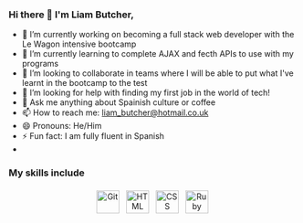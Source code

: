 ### Hi there 👋 I'm Liam Butcher,

- 🔭  I’m currently working on becoming a full stack web developer with the Le Wagon intensive bootcamp
- 🌱 I’m currently learning to complete AJAX and fecth APIs to use with my programs
- 👯 I’m looking to collaborate in teams where I will be able to put what I've learnt in the bootcamp to the test
- 🤔 I’m looking for help with finding my first job in the world of tech!
- 💬 Ask me anything about Spainish culture or coffee
- 📫 How to reach me: liam_butcher@hotmail.co.uk
- 😄 Pronouns: He/Him
- ⚡ Fun fact: I am fully fluent in Spanish
- 
### My skills include

<p align="center">
	<img title="Git" alt="Git" src="https://github.com/user-attachments/assets/5f82e3b9-1c55-4356-8baa-d4fb686c9207" width="40" height="40" style="vertical-align:down; margin:4px"/>
	<img title="HTML" alt="HTML" src="https://github.com/user-attachments/assets/25b0775d-4f2a-4b0d-8c7b-7485aae36b3d" width="40" height="40" style="vertical-align:down; margin:4px"/>
	<img title="CSS" alt="CSS" src="https://github.com/user-attachments/assets/3606769f-7ef1-4e1d-a172-c0dc81609175" width="40" height="40" style="vertical-align:down; margin:4px"/>
	<img title="Ruby" alt="Ruby" src="https://github.com/user-attachments/assets/fe151094-1c5c-4317-bf17-99f73b49b367" width="40" height="40" style="vertical-align:down; margin:4px"/>
</p>  
